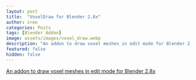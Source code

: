 ```yaml
---
layout: post
title:  "VoxelDraw for Blender 2.8x"
author: sree
categories: Posts
tags: [Blender Addon]
image: assets/images/voxel_draw.webp
description: "An addon to draw voxel meshes in edit mode for Blender 2.8x"
featured: false
hidden: false
---
```



<script src="https://gumroad.com/js/gumroad-embed.js"></script>
<div class="gumroad-product-embed"><a href="https://theunnecessarythings.gumroad.com/l/NClKMV">An addon to draw voxel meshes in edit mode for Blender 2.8x</a></div>